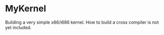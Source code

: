 MyKernel
========

Building a very simple x86/i686 kernel. How to build a cross compiler is not yet included.

